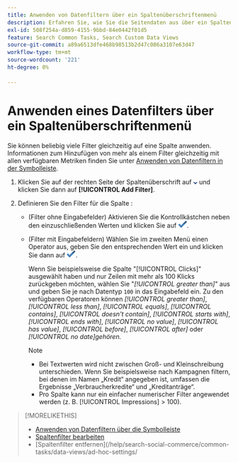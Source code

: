 ```yaml
---
title: Anwenden von Datenfiltern über ein Spaltenüberschriftenmenü
description: Erfahren Sie, wie Sie die Seitendaten aus über ein Spaltenüberschriftenmenü filtern.
exl-id: 508f254a-d859-4155-9bbd-84e0442f01d5
feature: Search Common Tasks, Search Custom Data Views
source-git-commit: a89a6513dfe468b98513b2d47c086a3107e63d47
workflow-type: tm+mt
source-wordcount: '221'
ht-degree: 0%

---
```


# Anwenden eines Datenfilters über ein Spaltenüberschriftenmenü

<!-- Doesn't include instructions for legacy Portfolios or Reports views -->

Sie können beliebig viele Filter gleichzeitig auf eine Spalte anwenden.<!-- True only for entity names, I think: All filters are joined using the AND operator. --> Informationen zum Hinzufügen von mehr als einem Filter gleichzeitig mit allen verfügbaren Metriken finden Sie unter [Anwenden von Datenfiltern in der Symbolleiste](column-filter-apply-from-toolbar.md).

1. Klicken Sie auf der rechten Seite der Spaltenüberschrift auf ![Pfeil nach unten](/help/search-social-commerce/assets/arrow-down-dropdown.png "Pfeil nach unten") und klicken Sie dann auf **[!UICONTROL Add Filter]**.

1. Definieren Sie den Filter für die Spalte :

   * (Filter ohne Eingabefelder) Aktivieren Sie die Kontrollkästchen neben den einzuschließenden Werten und klicken Sie auf ![Filter aktualisieren](/help/search-social-commerce/assets/select.png "Hinzufügen").

   * (Filter mit Eingabefeldern) Wählen Sie im zweiten Menü einen Operator aus, geben Sie den entsprechenden Wert ein und klicken Sie dann auf ![Filter aktualisieren](/help/search-social-commerce/assets/select.png "Hinzufügen").

     Wenn Sie beispielsweise die Spalte &quot;[!UICONTROL Clicks]&quot; ausgewählt haben und nur Zeilen mit mehr als 100 Klicks zurückgeben möchten, wählen Sie &quot;*[!UICONTROL greater than]*&quot; aus und geben Sie je nach Datentyp `100` in das Eingabefeld ein. Zu den verfügbaren Operatoren können *[!UICONTROL greater than]*, *[!UICONTROL less than]*, *[!UICONTROL equals]*, *[!UICONTROL contains]*, *[!UICONTROL doesn't contain]*, *[!UICONTROL starts with]*, *[!UICONTROL ends with]*, *[!UICONTROL no value]*, *[!UICONTROL has value]*, *[!UICONTROL before]*, *[!UICONTROL after]* oder *[!UICONTROL no date]gehören.*

     >[!NOTE]
     >
     >* Bei Textwerten wird nicht zwischen Groß- und Kleinschreibung unterschieden. Wenn Sie beispielsweise nach Kampagnen filtern, bei denen im Namen „Kredit“ angegeben ist, umfassen die Ergebnisse „Verbraucherkredite“ und „Kreditanträge“.
     >* Pro Spalte kann nur ein einfacher numerischer Filter angewendet werden (z. B. [!UICONTROL Impressions] \> 100).

>[!MORELIKETHIS]
>
>* [Anwenden von Datenfiltern über die Symbolleiste](/help/search-social-commerce/common-tasks/data-views/ad-hoc-settings/column-filter-apply-from-toolbar.md)
>* [Spaltenfilter bearbeiten](/help/search-social-commerce/common-tasks/data-views/ad-hoc-settings/column-filter-edit.md)
>* [Spaltenfilter entfernen]&#x200B;(/help/search-social-commerce/common-tasks/data-views/ad-hoc-settings/
